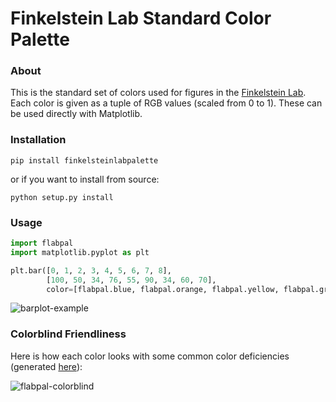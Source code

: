 # Finkelstein Lab Standard Color Palette

### About

This is the standard set of colors used for figures in the [Finkelstein Lab](http://www.finkelsteinlab.org). 
Each color is given as a tuple of RGB values (scaled from 0 to 1). These can be used directly with Matplotlib.

### Installation

`pip install finkelsteinlabpalette`

or if you want to install from source:

`python setup.py install`

### Usage

```python
import flabpal
import matplotlib.pyplot as plt

plt.bar([0, 1, 2, 3, 4, 5, 6, 7, 8], 
        [100, 50, 34, 76, 55, 90, 34, 60, 70], 
        color=[flabpal.blue, flabpal.orange, flabpal.yellow, flabpal.green, flabpal.red, flabpal.gray, flabpal.pink, flabpal.purple, flabpal.brown])
```

![barplot-example](barplot-example.png)

### Colorblind Friendliness

Here is how each color looks with some common color deficiencies (generated [here](http://www.color-blindness.com/coblis-color-blindness-simulator/)):

![flabpal-colorblind](flabpal-colorblind.png)
